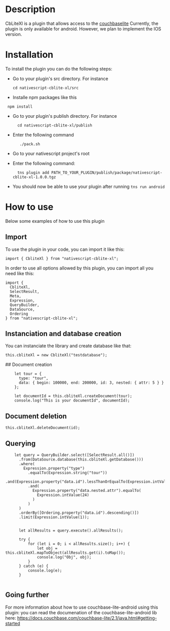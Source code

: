 # Description
CbLiteXl is a plugin that allows access to the [couchbaselite](https://docs.couchbase.com/couchbase-lite/2.1/index.html)
Currently, the plugin is only available for android. However, we plan to implement the IOS version.


# Installation
To install the plugin you can do the following steps:
  * Go to your plugin's src directory. For instance
     ```
	cd nativescript-cblite-xl/src
     ```
  * Installe npm packages like this 
   ```
	npm install
   ```
  * Go to your plugin's publish directory. For instance 
    ```
      cd nativescript-cblite-xl/publish
     ```
  * Enter the following command

    ```
       ./pack.sh
    ```
  * Go to your nativescript project's root
  * Enter the following command:
    ```
      tns plugin add PATH_TO_YOUR_PLUGIN/publish/package/nativescript-cblite-xl-1.0.0.tgz
    ```
  * You should now be able to use your plugin after running ```tns run android ```



# How to use

Below some examples of how to use this plugin

## Import
To use the plugin in your code, you can import it like this:
```
import { CbliteXl } from "nativescript-cblite-xl";
```
In order to use all options allowed by this plugin, you can import all you need like this:

```
import {
  CbliteXl,
  SelectResult,
  Meta,
  Expression,
  QueryBuilder,
  DataSource,
  Ordering
} from "nativescript-cblite-xl";

```

##  Instanciation and database creation
You can instanciate the library and create database like that:
```
this.cbliteXl = new CbliteXl("testdatabase");
```

## Document creation

```
    let tour = {
      type: "tour",
      data: { begin: 100000, end: 200000, id: 3, nested: { attr: 5 } }
    };

    let documentId = this.cbliteXl.createDocument(tour);
    console.log("This is your documentId", documentId);	
```

## Document deletion

```
this.cbliteXl.deleteDocument(id);
```

## Querying
```
    let query = QueryBuilder.select([SelectResult.all()])
      .from(DataSource.database(this.cbliteXl.getDatabase()))
      .where(
        Expression.property("type")
          .equalTo(Expression.string("tour"))
          .and(Expression.property("data.id").lessThanOrEqualTo(Expression.intValue(18)))
          .and(
            Expression.property("data.nested.attr").equalTo(
              Expression.intValue(24)
            )
          )
      )
      .orderBy([Ordering.property("data.id").descending()])
      .limit(Expression.intValue(1));

      
      let allResults = query.execute().allResults();

      try {
	      for (let i = 0; i < allResults.size(); i++) {
		      let obj = this.cbliteXl.mapToObject(allResults.get(i).toMap());
		      console.log("Obj", obj);
	      }
      } catch (e) {
	      console.log(e);
      }


```

## Going further
For more information about how to use couchbase-lite-android using this plugin:
you can read the documenation of the couchbase-lite-android lib here:
https://docs.couchbase.com/couchbase-lite/2.1/java.html#getting-started

